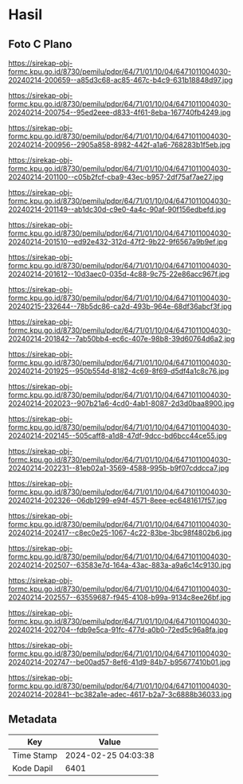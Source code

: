 # Hasil

## Foto C Plano

https://sirekap-obj-formc.kpu.go.id/8730/pemilu/pdpr/64/71/01/10/04/6471011004030-20240214-200659--a85d3c68-ac85-467c-b4c9-631b18848d97.jpg

https://sirekap-obj-formc.kpu.go.id/8730/pemilu/pdpr/64/71/01/10/04/6471011004030-20240214-200754--95ed2eee-d833-4f61-8eba-167740fb4249.jpg

https://sirekap-obj-formc.kpu.go.id/8730/pemilu/pdpr/64/71/01/10/04/6471011004030-20240214-200956--2905a858-8982-442f-a1a6-768283b1f5eb.jpg

https://sirekap-obj-formc.kpu.go.id/8730/pemilu/pdpr/64/71/01/10/04/6471011004030-20240214-201100--c05b2fcf-cba9-43ec-b957-2df75af7ae27.jpg

https://sirekap-obj-formc.kpu.go.id/8730/pemilu/pdpr/64/71/01/10/04/6471011004030-20240214-201149--ab1dc30d-c9e0-4a4c-90af-90f156edbefd.jpg

https://sirekap-obj-formc.kpu.go.id/8730/pemilu/pdpr/64/71/01/10/04/6471011004030-20240214-201510--ed92e432-312d-47f2-9b22-9f6567a9b9ef.jpg

https://sirekap-obj-formc.kpu.go.id/8730/pemilu/pdpr/64/71/01/10/04/6471011004030-20240214-201612--10d3aec0-035d-4c88-9c75-22e86acc967f.jpg

https://sirekap-obj-formc.kpu.go.id/8730/pemilu/pdpr/64/71/01/10/04/6471011004030-20240215-232644--78b5dc86-ca2d-493b-964e-68df36abcf3f.jpg

https://sirekap-obj-formc.kpu.go.id/8730/pemilu/pdpr/64/71/01/10/04/6471011004030-20240214-201842--7ab50bb4-ec6c-407e-98b8-39d60764d6a2.jpg

https://sirekap-obj-formc.kpu.go.id/8730/pemilu/pdpr/64/71/01/10/04/6471011004030-20240214-201925--950b554d-8182-4c69-8f69-d5df4a1c8c76.jpg

https://sirekap-obj-formc.kpu.go.id/8730/pemilu/pdpr/64/71/01/10/04/6471011004030-20240214-202023--907b21a6-4cd0-4ab1-8087-2d3d0baa8900.jpg

https://sirekap-obj-formc.kpu.go.id/8730/pemilu/pdpr/64/71/01/10/04/6471011004030-20240214-202145--505caff8-a1d8-47df-9dcc-bd6bcc44ce55.jpg

https://sirekap-obj-formc.kpu.go.id/8730/pemilu/pdpr/64/71/01/10/04/6471011004030-20240214-202231--81eb02a1-3569-4588-995b-b9f07cddcca7.jpg

https://sirekap-obj-formc.kpu.go.id/8730/pemilu/pdpr/64/71/01/10/04/6471011004030-20240214-202326--06db1299-e94f-4571-8eee-ec6481617f57.jpg

https://sirekap-obj-formc.kpu.go.id/8730/pemilu/pdpr/64/71/01/10/04/6471011004030-20240214-202417--c8ec0e25-1067-4c22-83be-3bc98f4802b6.jpg

https://sirekap-obj-formc.kpu.go.id/8730/pemilu/pdpr/64/71/01/10/04/6471011004030-20240214-202507--63583e7d-164a-43ac-883a-a9a6c14c9130.jpg

https://sirekap-obj-formc.kpu.go.id/8730/pemilu/pdpr/64/71/01/10/04/6471011004030-20240214-202557--63559687-f945-4108-b99a-9134c8ee26bf.jpg

https://sirekap-obj-formc.kpu.go.id/8730/pemilu/pdpr/64/71/01/10/04/6471011004030-20240214-202704--fdb9e5ca-91fc-477d-a0b0-72ed5c96a8fa.jpg

https://sirekap-obj-formc.kpu.go.id/8730/pemilu/pdpr/64/71/01/10/04/6471011004030-20240214-202747--be00ad57-8ef6-41d9-84b7-b95677410b01.jpg

https://sirekap-obj-formc.kpu.go.id/8730/pemilu/pdpr/64/71/01/10/04/6471011004030-20240214-202841--bc382a1e-adec-4617-b2a7-3c6888b36033.jpg


## Metadata

| Key        | Value               |
| ---------- | ------------------- |
| Time Stamp | 2024-02-25 04:03:38 |
| Kode Dapil | 6401                |



